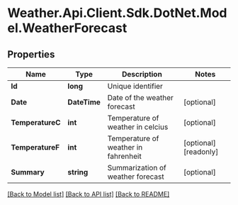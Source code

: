 # Weather.Api.Client.Sdk.DotNet.Model.WeatherForecast

## Properties

Name | Type | Description | Notes
------------ | ------------- | ------------- | -------------
**Id** | **long** | Unique identifier | 
**Date** | **DateTime** | Date of the weather forecast | [optional] 
**TemperatureC** | **int** | Temperature of weather in celcius | [optional] 
**TemperatureF** | **int** | Temperature of weather in fahrenheit | [optional] [readonly] 
**Summary** | **string** | Summarization of weather forecast | [optional] 

[[Back to Model list]](../README.md#documentation-for-models) [[Back to API list]](../README.md#documentation-for-api-endpoints) [[Back to README]](../README.md)


